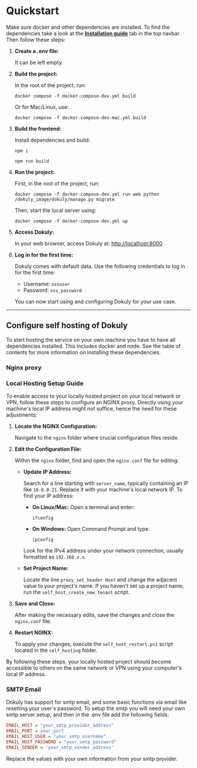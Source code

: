 # Quickstart

Make sure docker and other dependencies are installed.
To find the dependencies take a look at the <a href="/installation">**Installation guide**</a> tab in the top navbar.
Then follow these steps:

<ol>
  <li>
    <strong>Create a .env file:</strong> 
    <p>It can be left empty.</p>
  </li>
  <li>
    <strong>Build the project:</strong>
    <p>In the root of the project, run:</p>
    <pre><code>docker compose -f docker-compose-dev.yml build</code></pre>
    <p>Or for Mac/Linux, use:</p>
    <pre><code>docker compose -f docker-compose-dev-mac.yml build</code></pre>
  </li>
  <li>
    <strong>Build the frontend:</strong>
    <p>Install dependencies and build:</p>
    <pre><code>npm i</code></pre>
    <pre><code>npm run build</code></pre>
  </li>
  <li>
    <strong>Run the project:</strong>
    <p>First, in the root of the project, run:</p>
    <pre><code>docker compose -f docker-compose-dev.yml run web python /dokuly_image/dokuly/manage.py migrate</code></pre>
    <p>Then, start the local server using:</p>
    <pre><code>docker compose -f docker-compose-dev.yml up</code></pre>
  </li>
  <li>
    <strong>Access Dokuly:</strong>
    <p>In your web browser, access Dokuly at:
      <a href="http://localhost:8000" target="_blank">http://localhost:8000</a>
    </p>
  </li>
  <li>
    <strong>Log in for the first time:</strong>
    <p>Dokuly comes with default data. Use the following credentials to log in for the first time:</p>
    <ul>
      <li>Username: <code>ossuser</code></li>
      <li>Password: <code>oss_password</code></li>
    </ul>
    <p>You can now start using and configuring Dokuly for your use case.</p>
  </li>
</ol>

---

<a name="setup_selfhost" />

## Configure self hosting of Dokuly

To start hosting the service on your own machine you have to have all dependencies installed. This includes docker and node. See the table of contents for more information on installing these dependencies. 
<a name="nginx_proxy" />

### Nginx proxy

### Local Hosting Setup Guide

To enable access to your locally hosted project on your local network or VPN, follow these steps to configure an NGINX proxy. Directly using your machine's local IP address might not suffice, hence the need for these adjustments:

<ol>
  <li>
    <strong>Locate the NGINX Configuration:</strong>
    <p>Navigate to the <code>nginx</code> folder where crucial configuration files reside.</p>
  </li>
  <li>
    <strong>Edit the Configuration File:</strong>
    <p>Within the <code>nginx</code> folder, find and open the <code>nginx.conf</code> file for editing:</p>
    <ul>
      <li>
        <strong>Update IP Address:</strong>
        <p>Search for a line starting with <code>server_name</code>, typically containing an IP like <code>10.0.0.21</code>. Replace it with your machine's local network IP. To find your IP address:</p>
        <ul>
          <li>
            <strong>On Linux/Mac:</strong> Open a terminal and enter:
            <pre><code>ifconfig</code></pre>
          </li>
          <li>
            <strong>On Windows:</strong> Open Command Prompt and type:
            <pre><code>ipconfig</code></pre>
          </li>
        </ul>
        <p>Look for the IPv4 address under your network connection, usually formatted as <code>192.168.x.x</code>.</p>
      </li>
      <li>
        <strong>Set Project Name:</strong>
        <p>Locate the line <code>proxy_set_header Host</code> and change the adjacent value to your project's name. If you haven't set up a project name, run the <code>self_host_create_new_tenant</code> script.</p>
      </li>
    </ul>
  </li>
  <li>
    <strong>Save and Close:</strong>
    <p>After making the necessary edits, save the changes and close the <code>nginx.conf</code> file.</p>
  </li>
  <li>
    <strong>Restart NGINX:</strong>
    <p>To apply your changes, execute the <code>self_host_restart.ps1</code> script located in the <code>self_hosting</code> folder.</p>
  </li>
</ol>


By following these steps, your locally hosted project should become accessible to others on the same network or VPN using your computer's local IP address.

### SMTP Email

Dokuly has support for smtp email, and some basic functions via email like resetting your user's password. To setup the smtp you will need your own smtp server setup, and then in the .env file add the following fields:

```ini
EMAIL_HOST = "your_smtp_provider_address"
EMAIL_PORT = your_port
EMAIL_HOST_USER = "your_smtp_username"
EMAIL_HOST_PASSWORD = "your_smtp_password"
EMAIL_SENDER = 'your_smtp_sender_address'
```

Replace the values with your own information from your smtp provider.